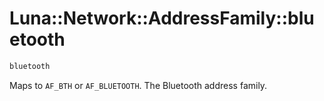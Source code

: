 # Luna::Network::AddressFamily::bluetooth

```c++
bluetooth
```

Maps to `AF_BTH` or `AF_BLUETOOTH`. The Bluetooth address family. 


